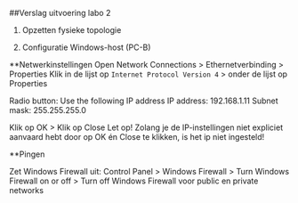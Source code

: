 ##Verslag uitvoering labo 2

1. Opzetten fysieke topologie

2. Configuratie Windows-host (PC-B)

**Netwerkinstellingen
Open Network Connections > Ethernetverbinding > Properties 
Klik in de lijst op `Internet Protocol Version 4` > onder de lijst op Properties

Radio button: Use the following IP address
IP address: 192.168.1.11
Subnet mask: 255.255.255.0

Klik op OK > Klik op Close
Let op! Zolang je de IP-instellingen niet expliciet aanvaard hebt door op OK én Close te klikken, is het ip niet ingesteld!

**Pingen

Zet Windows Firewall uit: Control Panel > Windows Firewall > Turn Windows Firewall on or off > Turn off Windows Firewall voor public en private networks